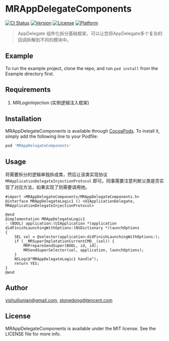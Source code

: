 # MRAppDelegateComponents

[![CI Status](https://img.shields.io/travis/yishuiliunian@gmail.com/MRAppDelegateComponents.svg?style=flat)](https://travis-ci.org/yishuiliunian@gmail.com/MRAppDelegateComponents)
[![Version](https://img.shields.io/cocoapods/v/MRAppDelegateComponents.svg?style=flat)](https://cocoapods.org/pods/MRAppDelegateComponents)
[![License](https://img.shields.io/cocoapods/l/MRAppDelegateComponents.svg?style=flat)](https://cocoapods.org/pods/MRAppDelegateComponents)
[![Platform](https://img.shields.io/cocoapods/p/MRAppDelegateComponents.svg?style=flat)](https://cocoapods.org/pods/MRAppDelegateComponents)


> AppDelegate 组件化拆分基础框架，可以让您将AppDelegate多个复杂的回调拆解到不同的模块中。


## Example

To run the example project, clone the repo, and run `pod install` from the Example directory first.

## Requirements

1. MRLoginInjection (实例逻辑注入框架)

## Installation

MRAppDelegateComponents is available through [CocoaPods](https://cocoapods.org). To install
it, simply add the following line to your Podfile:

```ruby
pod 'MRAppDelegateComponents'
```

## Usage

将需要拆分的逻辑单独拆成类，然后让该类实现协议 `MRApplicationDelegateInjectionProtocol`  即可。同事需要注意判断父类是否实现了对应方法，如果实现了则需要调用他。

~~~
#import <MRAppDelegateComponents/MRAppDelegateComponents.h>
@interface MRAppDelegateLogic1 () <UIApplicationDelegate, MRApplicationDelegateInjectionProtocol>

@end
@implementation MRAppDelegateLogic1
- (BOOL) application:(UIApplication *)application didFinishLaunchingWithOptions:(NSDictionary *)launchOptions
{
    SEL sel = @selector(application:didFinishLaunchingWithOptions:);
    if (__MRSuperImplatationCurrentCMD__(sel)) {
        MRPrepareSendSuper(BOOL, id, id);
        MRSendSuperSelector(sel, application, launchOptions);
    }
    NSLog(@"MRAppDelegateLogic1 handle");
    return YES;
}
@end
~~~

## Author

yishuiliunian@gmail.com, stonedong@tencent.com

## License

MRAppDelegateComponents is available under the MIT license. See the LICENSE file for more info.
